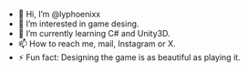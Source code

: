 - 👋 Hi, I’m @lyphoenixx
- 👀 I’m interested in game desing.
- 🌱 I’m currently learning C# and Unity3D.
- 📫 How to reach me, mail, Instagram or X.
- ⚡ Fun fact: Designing the game is as beautiful as playing it.

<!---
lyphoenixx/lyphoenixx is a ✨ special ✨ repository because its `README.md` (this file) appears on your GitHub profile.
You can click the Preview link to take a look at your changes.
--->
